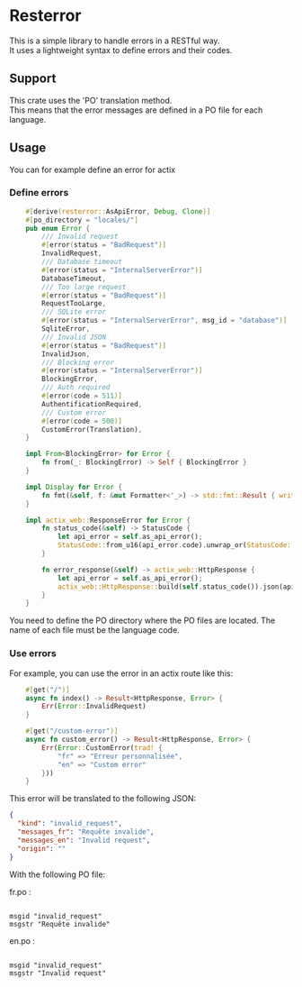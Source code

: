 # Resterror
This is a simple library to handle errors in a RESTful way.  
It uses a lightweight syntax to define errors and their codes.  

## Support 
This crate uses the 'PO' translation method.  
This means that the error messages are defined in a PO file for each language.

## Usage
You can for example define an error for actix
### Define errors
```rust
    #[derive(resterror::AsApiError, Debug, Clone)]
    #[po_directory = "locales/"]
    pub enum Error {
        /// Invalid request
        #[error(status = "BadRequest")]
        InvalidRequest,
        /// Database timeout 
        #[error(status = "InternalServerError")]
        DatabaseTimeout,
        /// Too large request
        #[error(status = "BadRequest")]
        RequestTooLarge,
        /// SQLite error
        #[error(status = "InternalServerError", msg_id = "database")]
        SqliteError,
        /// Invalid JSON
        #[error(status = "BadRequest")]
        InvalidJson,
        /// Blocking error
        #[error(status = "InternalServerError")]
        BlockingError,
        /// Auth required
        #[error(code = 511)]
        AuthentificationRequired,
        /// Custom error
        #[error(code = 500)]
        CustomError(Translation),
    }

    impl From<BlockingError> for Error {
        fn from(_: BlockingError) -> Self { BlockingError }
    }

    impl Display for Error {
        fn fmt(&self, f: &mut Formatter<'_>) -> std::fmt::Result { write!(f, "{:?}", self) }
    }

    impl actix_web::ResponseError for Error {
        fn status_code(&self) -> StatusCode {
            let api_error = self.as_api_error();
            StatusCode::from_u16(api_error.code).unwrap_or(StatusCode::INTERNAL_SERVER_ERROR)
        }

        fn error_response(&self) -> actix_web::HttpResponse {
            let api_error = self.as_api_error();
            actix_web::HttpResponse::build(self.status_code()).json(api_error)
        }
    }

```
You need to define the PO directory where the PO files are located. 
The name of each file must be the language code.

### Use errors
For example, you can use the error in an actix route like this:
```rust
    #[get("/")]
    async fn index() -> Result<HttpResponse, Error> {
        Err(Error::InvalidRequest)
    }

    #[get("/custom-error")]
    async fn custom_error() -> Result<HttpResponse, Error> {
        Err(Error::CustomError(trad! {
            "fr" => "Erreur personnalisée",
            "en" => "Custom error"
        }))
    }
```
This error will be translated to the following JSON:
```json
{
  "kind": "invalid_request",
  "messages_fr": "Requête invalide",
  "messages_en": "Invalid request",
  "origin": ""
}
```
With the following PO file:

fr.po :
```po

msgid "invalid_request"
msgstr "Requête invalide"
```

en.po :
```po

msgid "invalid_request"
msgstr "Invalid request"
```
